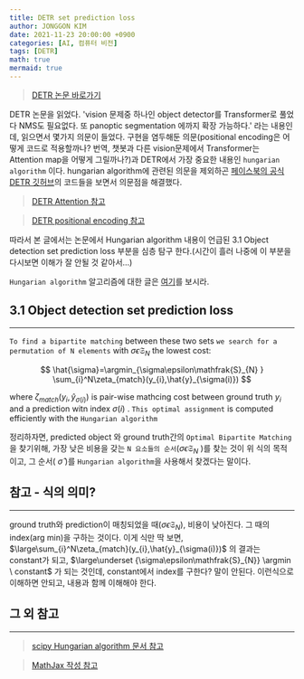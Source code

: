 ```yaml
---
title: DETR set prediction loss
author: JONGGON KIM
date: 2021-11-23 20:00:00 +0900
categories: [AI, 컴퓨터 비전]
tags: [DETR]
math: true
mermaid: true
---
```

> [DETR 논문 바로가기](https://arxiv.org/abs/2005.12872)

DETR 논문을 읽었다. 'vision 문제중 하나인 object detector를 Transformer로 풀었다 NMS도 필요없다. 또 panoptic segmentation 에까지 확장 가능하다.' 라는 내용인데, 읽으면서 몇가지 의문이 들었다. 구현을 염두해둔 의문(positional encoding은 어떻게 코드로 적용할까나? 번역, 챗봇과 다른 vision문제에서 Transformer는 Attention map을 어떻게 그릴까나?)과 DETR에서 가장 중요한 내용인 `hungarian algorithm` 이다. hungarian algorithm에 관련된 의문을 제외하곤 [페이스북의 공식 DETR 깃허브](https://github.com/facebookresearch/detr)의 코드들을 보면서 의문점을 해결했다.

> [DETR Attention 참고](https://colab.research.google.com/github/facebookresearch/detr/blob/colab/notebooks/detr_attention.ipynb)

> [DETR positional encoding 참고](https://colab.research.google.com/github/facebookresearch/detr/blob/colab/notebooks/detr_demo.ipynb)

따라서 본 글에서는 논문에서 Hungarian algorithm 내용이 언급된 3.1 Object detection set prediction loss 부분을 심층 탐구 한다.(시간이 흘러 나중에 이 부분을 다시보면 이해가 잘 안될 것 같아서...)

`Hungarian algorithm` 알고리즘에 대한 글은 [여기](https://deepfocuser.github.io/posts/hungarian-algorithm/)를 보시라.

## 3.1 Object detection set prediction loss
---
`To find a bipartite matching` between these two sets `we search for a permutation of N elements` with $\sigma\epsilon\mathfrak{S}_{N}$ the lowest cost:

$$ \hat{\sigma}=\argmin_{\sigma\epsilon\mathfrak{S}_{N} } \sum_{i}^N\zeta_{match}(y_{i},\hat{y}_{\sigma(i)}) $$

where $\zeta_{match}(y_{i},\hat{y}_{\sigma(i)})$ is pair-wise mathcing cost between ground truth $y_{i}$ and a prediction witn index $\sigma(i)$ . `This optimal assignment` is computed efficiently with the `Hungarian algorithm`

정리하자면, predicted object 와 ground truth간의 `Optimal Bipartite Matching`을 찾기위해, 가장 낮은 비용을 갖는 `N 요소들의 순서`($\sigma\epsilon\mathfrak{S}_{N}$ )를 찾는 것이 위 식의 목적이고, 그 순서( $\hat{\sigma}$ )를 `Hungarian algorithm`을 사용해서 찾겠다는 말이다. 

## 참고 - 식의 의미?
---
ground truth와 prediction이 매칭되었을 때($\sigma\epsilon\mathfrak{S}_{N}$), 비용이 낮아진다. 그 때의 index(arg min)을 구하는 것이다. 이게 식만 딱 보면, $\large\sum_{i}^N\zeta_{match}(y_{i},\hat{y}_{\sigma(i)})$ 의 결과는 constant가 되고, $\large\underset {\sigma\epsilon\mathfrak{S}_{N}} \argmin \ constant$ 가 되는 것인데, constant에서 index를 구한다? 말이 안된다. 이런식으로 이해하면 안되고, 내용과 함께 이해해야 한다.

## 그 외 참고
---
> [scipy Hungarian algorithm 문서 참고](https://docs.scipy.org/doc/scipy-0.18.1/reference/generated/scipy.optimize.linear_sum_assignment.html)

> [MathJax 작성 참고](https://www.acmicpc.net/blog/view/6)

